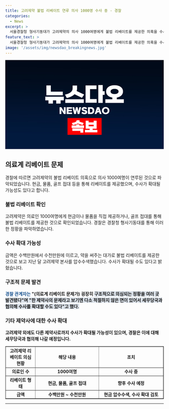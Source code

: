 ```yaml
---
title: 고려제약 불법 리베이트 연루 의사 1000명 수사 중 - 경찰
categories:
  - News
excerpt: >
  서울경찰청 형사기동대가 고려제약의 의사 1000여명에게 불법 리베이트를 제공한 의혹을 수사 중이며, 리베이트 금액은 수백만원에서 수천만원에 이르며 수사 범위를 확대할 가능성이 있다. 경찰은 고려제약 외 다른 제약사도 조사할 예정이며, 국민권익위원회 공익 신고로 시작된 수사는 의료계 리베이트 문제가 구조적인 것으로 확인됐다. 이에 대해 경찰은 세무당국과 협의해 수사를 확대할 수도 있다고 밝혔다.
feature_text: >
  서울경찰청 형사기동대가 고려제약의 의사 1000여명에게 불법 리베이트를 제공한 의혹을 수사 중이며, 리베이트 금액은 수백만원에서 수천만원에 이르며 수사 범위를 확대할 가능성이 있다. 경찰은 고려제약 외 다른 제약사도 조사할 예정이며, 국민권익위원회 공익 신고로 시작된 수사는 의료계 리베이트 문제가 구조적인 것으로 확인됐다. 이에 대해 경찰은 세무당국과 협의해 수사를 확대할 수도 있다고 밝혔다.
image: '/assets/img/newsdao_breakingnews.jpg'
---
```


<p><img src="/assets/img/newsdao_breakingnews.jpg" alt="koreaapp 속보" /></p>

<h2 data-ke-size="size26">의료계 리베이트 문제</h2>

<p data-ke-size="size16">경찰에 따르면 고려제약의 불법 리베이트 의혹으로 의사 1000여명이 연루된 것으로 파악되었습니다. 현금, 물품, 골프 접대 등을 통해 리베이트를 제공했으며, 수사가 확대될 가능성도 있다고 합니다.</p>

<h3>불법 리베이트 확인</h3>

<p data-ke-size="size16">고려제약은 의료인 1000여명에게 현금이나 물품을 직접 제공하거나, 골프 접대를 통해 불법 리베이트를 제공한 것으로 확인되었습니다. 경찰은 경찰청 형사기동대를 통해 이러한 정황을 파악하였습니다.</p>

<h3>수사 확대 가능성</h3>

<p data-ke-size="size16">금액은 수백만원에서 수천만원에 이르고, 약을 써주는 대가로 불법 리베이트를 제공한 것으로 보고 지난 달 고려제약 본사를 압수수색했습니다. 수사가 확대될 수도 있다고 밝혔습니다.</p>

<h3>구조적 문제 발견</h3>

<p data-ke-size="size16"><b><span style="color: #1a5490;">경찰 관계자는</span><b> "(의료계 리베이트 문제가) 굉장히 <b><span style="background-color: #21538527;">구조적으로 의심되는 정황을 여러 곳 발견됐다"며 "한 제약사의 문제라고 보기엔 다소 적절하지 않은 면이 있어서 세무당국과 협의해 수사를 확대할 수도 있다"고 했다.</b></span></b></p>

<h3>기타 제약사에 대한 수사 확대</h3>

<p data-ke-size="size16">고려제약 외에도 다른 제약사로까지 수사가 확대될 가능성이 있으며, 경찰은 이에 대해 세무당국과 협의해 나갈 예정입니다.</p>

<table border="1" cellpadding="2" cellspacing="0" width="100%"><colgroup><col width="98" /><col width="211" /><col width="215" /></colgroup>
<tbody>
<tr>
<td style="text-align: center; height: 17px;"><b>고려제약 리베이트 의심 현황</b></td>
<td style="text-align: center; height: 17px;"><b>해당 내용</b></td>
<td style="text-align: center; height: 17px;"><b>조치</b></td>
</tr>
<tr>
<td style="text-align: center; height: 17px;"><b>의료인 수</b></td>
<td style="text-align: center; height: 17px;">1000여명</td>
<td style="text-align: center; height: 17px;">수사 중</td>
</tr>
<tr>
<td style="text-align: center; height: 17px;"><b>리베이트 형태</b></td>
<td style="text-align: center; height: 17px;">현금, 물품, 골프 접대</td>
<td style="text-align: center; height: 17px;">향후 수사 예정</td>
</tr>
<tr>
<td style="text-align: center; height: 17px;"><b>금액</b></td>
<td style="text-align: center; height: 17px;">수백만원 ~ 수천만원</td>
<td style="text-align: center; height: 17px;">현금 압수수색, 수사 확대 검토</td>
</tr>
</tbody>
</table>

<hr />

<p data-ke-size="size16">&nbsp;</p>

